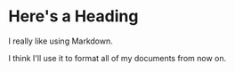 # Here's a Heading
I really like using Markdown.

I think I'll use it to format all of my documents from now on.
